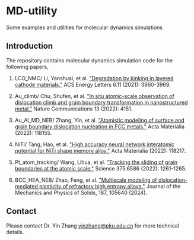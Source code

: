 # MD-utility
Some examples and utilities for molecular dynamics simulations

## Introduction
The repository contains molecular dynamics simulation code for the following papers, 

1. LCO_NMC/ Li, Yanshuai, et al. ["Degradation by kinking in layered cathode materials."](https://pubs.acs.org/doi/abs/10.1021/acsenergylett.1c01976) ACS Energy Letters 6.11 (2021): 3960-3969.

2. Au_climb/ Chu, Shufen, et al. ["In situ atomic-scale observation of dislocation climb and grain boundary transformation in nanostructured metal."](https://www.nature.com/articles/s41467-022-31800-8) Nature Communications 13 (2022): 4151.

3. Au_Al_MD_NEB/ Zhang, Yin, et al. ["Atomistic modeling of surface and grain boundary dislocation nucleation in FCC metals."](https://www.sciencedirect.com/science/article/pii/S1359645422005365) Acta Materialia (2022): 118155.

4. NiTi/ Tang, Hao, et al. ["High accuracy neural network interatomic potential for NiTi shape memory alloy."](https://www.sciencedirect.com/science/article/pii/S1359645422005973) Acta Materialia (2022): 118217..

5. Pt_atom_tracking/ Wang, Lihua, et al. ["Tracking the sliding of grain boundaries at the atomic scale."](https://www.science.org/doi/full/10.1126/science.abm2612) Science 375.6586 (2022): 1261-1265.

6. BCC_HEA_NEB/ Zhao, Feng, et al. ["Multiscale modeling of dislocation-mediated plasticity of refractory high entropy alloys."](https://www.sciencedirect.com/science/article/pii/S0022509624001066) Journal of the Mechanics and Physics of Solids, 187, 105640 (2024).

## Contact
Please contact Dr. Yin Zhang yinzhang@pku.edu.cn for more technical details.
